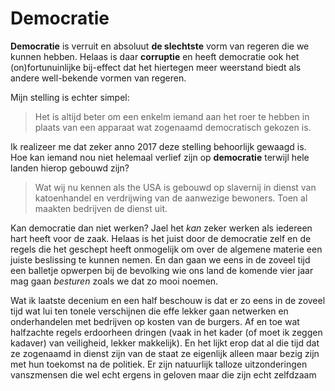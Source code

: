 # Democratie
**Democratie** is verruit en absoluut **de slechtste** vorm van regeren die we kunnen hebben. Helaas is daar **corruptie** en heeft democratie ook het (on)fortunuinlijke bij-effect dat het hiertegen meer weerstand biedt als andere well-bekende vormen van regeren.

Mijn stelling is echter simpel:

> Het is altijd beter om een enkelm iemand aan het roer te hebben in plaats van een apparaat wat zogenaamd democratisch gekozen is.

Ik realizeer me dat zeker anno 2017 deze stelling behoorlijk gewaagd is. Hoe kan iemand nou niet helemaal verlief zijn op **democratie** terwijl hele landen hierop gebouwd zijn? 

> Wat wij nu kennen als the USA is gebouwd op slavernij in dienst van katoenhandel en verdrijwing van de aanwezige bewoners. Toen al maakten bedrijven de dienst uit.

Kan democratie dan niet werken? Jael het *kan* zeker werken als iedereen hart heeft voor de zaak. Helaas is het juist door de democratie zelf en de regels die het geschept heeft onmogelijk om over de algemene materie een juiste beslissing te kunnen nemen. En dan gaan we eens in de zoveel tijd een balletje opwerpen bij de bevolking wie ons land de komende vier jaar mag gaan *besturen* zoals we dat zo mooi noemen.

Wat ik laatste decenium en een half beschouw is dat er zo eens in de zoveel tijd wat lui ten tonele verschijnen die effe lekker gaan netwerken en onderhandelen met bedrijven op kosten van de burgers. Af en toe wat halfzachte regels erdoorheen dringen (vaak in het kader (of moet ik zeggen kadaver) van veiligheid, lekker makkelijk). En het lijkt erop dat al die tijd dat ze zogenaamd in dienst zijn van de staat ze eigenlijk alleen maar bezig zijn met hun toekomst na de politiek. Er zijn natuurlijk talloze uitzonderingen vanszmensen die wel echt ergens in geloven maar die zijn echt zelfdzaam